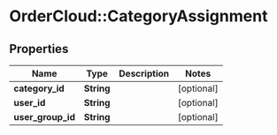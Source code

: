 # OrderCloud::CategoryAssignment

## Properties
Name | Type | Description | Notes
------------ | ------------- | ------------- | -------------
**category_id** | **String** |  | [optional] 
**user_id** | **String** |  | [optional] 
**user_group_id** | **String** |  | [optional] 



